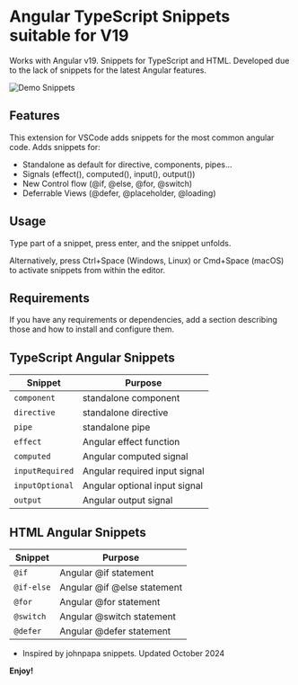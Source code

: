 # Angular TypeScript Snippets suitable for V19

Works with Angular v19. Snippets for TypeScript and HTML.
Developed due to the lack of snippets for the latest Angular features.

![Demo Snippets](images/demo-snippets.gif)

## Features

This extension for VSCode adds snippets for the most common angular code. Adds snippets for:

- Standalone as default for directive, components, pipes...
- Signals (effect(), computed(), input(), output())
- New Control flow (@if, @else, @for, @switch)
- Deferrable Views (@defer, @placeholder, @loading)

## Usage

Type part of a snippet, press enter, and the snippet unfolds.

Alternatively, press Ctrl+Space (Windows, Linux) or Cmd+Space (macOS) to activate snippets from within the editor.

## Requirements

If you have any requirements or dependencies, add a section describing those and how to install and configure them.

## TypeScript Angular Snippets

| Snippet         | Purpose                                |
|-----------------|---------------------------------------|
| `component`     | standalone component                  |
| `directive`     | standalone directive                  |
| `pipe`          | standalone pipe                       |
| `effect`        | Angular effect function               |
| `computed`      | Angular computed signal               |
| `inputRequired` | Angular required input signal         |
| `inputOptional` | Angular optional input signal         |
| `output`        | Angular output signal                 |

## HTML Angular Snippets

| Snippet    | Purpose                         |
|------------|--------------------------------|
| `@if`      | Angular @if statement           |
| `@if-else` | Angular @if @else statement     |
| `@for`     | Angular @for statement          |
| `@switch`  | Angular @switch statement       |
| `@defer`   | Angular @defer statement        |





- Inspired by johnpapa snippets. Updated October 2024

**Enjoy!**
